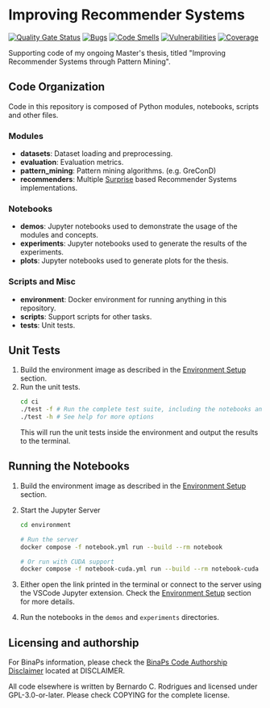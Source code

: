 # Improving Recommender Systems
[![Quality Gate Status](https://sonarcloud.io/api/project_badges/measure?project=recommender-systems&metric=alert_status)](https://sonarcloud.io/summary/new_code?id=recommender-systems)
[![Bugs](https://sonarcloud.io/api/project_badges/measure?project=recommender-systems&metric=bugs)](https://sonarcloud.io/summary/new_code?id=recommender-systems)
[![Code Smells](https://sonarcloud.io/api/project_badges/measure?project=recommender-systems&metric=code_smells)](https://sonarcloud.io/summary/new_code?id=recommender-systems)
[![Vulnerabilities](https://sonarcloud.io/api/project_badges/measure?project=recommender-systems&metric=vulnerabilities)](https://sonarcloud.io/summary/new_code?id=recommender-systems)
[![Coverage](https://sonarcloud.io/api/project_badges/measure?project=recommender-systems&metric=coverage)](https://sonarcloud.io/summary/new_code?id=recommender-systems)

Supporting code of my ongoing Master's thesis, titled "Improving Recommender Systems through 
Pattern Mining".

## Code Organization

Code in this repository is composed of Python modules, notebooks, scripts and other files. 

### Modules
- **datasets**: Dataset loading and preprocessing.
- **evaluation**: Evaluation metrics.
- **pattern_mining**:  Pattern mining algorithms. (e.g. GreConD)
- **recommenders**: Multiple [Surprise](https://surprise.readthedocs.io/en/stable/) based
  Recommender Systems implementations.

### Notebooks

- **demos**: Jupyter notebooks used to demonstrate the usage of the modules and concepts.
- **experiments**: Jupyter notebooks used to generate the results of the experiments.
- **plots**: Jupyter notebooks used to generate plots for the thesis.

### Scripts and Misc

- **environment**: Docker environment for running anything in this repository.
- **scripts**: Support scripts for other tasks.
- **tests**: Unit tests.

## Unit Tests

1. Build the environment image as described in the [Environment Setup](environment/README.md#environment-setup) section.
2. Run the unit tests.
   ```bash
   cd ci
   ./test -f # Run the complete test suite, including the notebooks and coverage analysis
   ./test -h # See help for more options

   ```
   This will run the unit tests inside the environment and output the results to the terminal.

## Running the Notebooks

1. Build the environment image as described in the [Environment Setup](environment/README.md#environment-setup) section.
2. Start the Jupyter Server

    ```bash
    cd environment

    # Run the server
    docker compose -f notebook.yml run --build --rm notebook

    # Or run with CUDA support
    docker compose -f notebook-cuda.yml run --build --rm notebook-cuda
    ```
3. Either open the link printed in the terminal or connect to the server using the VSCode Jupyter     extension. Check the [Environment Setup](environment/README.md#environment-setup) section for more details.
4. Run the notebooks in the `demos` and `experiments` directories.

## Licensing and authorship

For BinaPs information, please check the [BinaPs Code Authorship Disclaimer](DISCLAIMER) located at DISCLAIMER.

All code elsewhere is written by Bernardo C. Rodrigues and licensed under GPL-3.0-or-later. Please check COPYING for the
complete license.